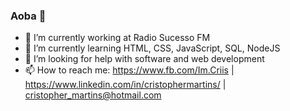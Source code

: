 ### Aoba 👋


- 🔭 I’m currently working at Radio Sucesso FM
- 🌱 I’m currently learning HTML, CSS, JavaScript, SQL, NodeJS
- 🤔 I’m looking for help with software and web development
- 📫 How to reach me: https://www.fb.com/Im.Criis | https://www.linkedin.com/in/cristophermartins/ | cristopher_martins@hotmail.com
